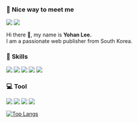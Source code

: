 ### 🤞 **Nice way to meet me**

<img src="https://img.shields.io/badge/drgh3073@gmail.com-EA4335?style=flat-square&logo=gmail&logoColor=white"/> <img src="https://img.shields.io/badge/gksdydl-E4405F?style=flat-square&logo=instagram&logoColor=white"/> 


Hi there 👋, my name is **Yohan Lee.**  
I am a passionate web publisher from South Korea.

### 💪 **Skills**  

<img src="https://img.shields.io/badge/HTML5-E34F26?style=flat-square&logo=html5&logoColor=white"/>  <img src="https://img.shields.io/badge/CSS3-1572B6?style=flat-square&logo=css3&logoColor=white"/>  <img src="https://img.shields.io/badge/SASS-CC6699?style=flat-square&logo=sass&logoColor=white"/>  <img src="https://img.shields.io/badge/JS-F7DF1E?style=flat-square&logo=javascript&logoColor=black"/>  <img src="https://img.shields.io/badge/vue.js-4FC08D?style=flat-square&logo=vuedotjs&logoColor=white"/>

### 💻 **Tool**  

<img src="https://img.shields.io/badge/github-181717?style=flat-square&logo=github&logoColor=white">  <img src="https://img.shields.io/badge/VS Code-007ACC?style=flat-square&logo=visualstudiocode&logoColor=white">  <img src="https://img.shields.io/badge/Ps-31A8FF?style=flat-square&logo=adobephotoshop&logoColor=white">  <img src="https://img.shields.io/badge/IA-FF9A00?style=flat-square&logo=adobeillustrator&logoColor=white">  


[![Top Langs](https://github-readme-stats.vercel.app/api/top-langs/?username=gksdydl2&layout=compact)](https://github.com/gksdydl2/github-readme-stats)
